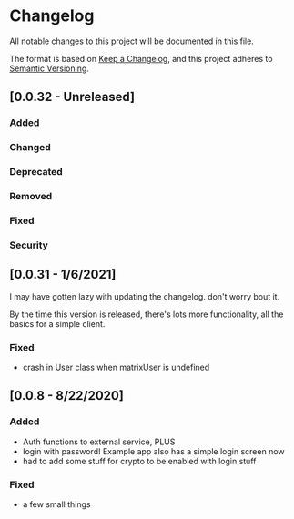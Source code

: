 # Changelog

All notable changes to this project will be documented in this file.

The format is based on [Keep a Changelog](https://keepachangelog.com/en/1.0.0/),
and this project adheres to [Semantic Versioning](https://semver.org/spec/v2.0.0.html).

## [0.0.32 - Unreleased]

### Added

### Changed

### Deprecated

### Removed

### Fixed

### Security

## [0.0.31 - 1/6/2021]

I may have gotten lazy with updating the changelog. don't worry bout it.

By the time this version is released, there's lots more functionality, all the basics for a simple client.
### Fixed
- crash in User class when matrixUser is undefined

## [0.0.8 - 8/22/2020]

### Added

- Auth functions to external service, PLUS
- login with password! Example app also has a simple login screen now
- had to add some stuff for crypto to be enabled with login stuff

### Fixed

- a few small things
